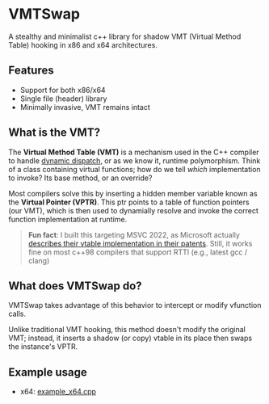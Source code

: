 # VMTSwap
A stealthy and minimalist c++ library for shadow VMT (Virtual Method Table) hooking in x86 and x64 architectures.

## Features
- Support for both x86/x64
- Single file (header) library
- Minimally invasive, VMT remains intact

## What is the VMT?
The **Virtual Method Table (VMT)** is a mechanism used in the C++ compiler to handle [dynamic dispatch](https://en.wikipedia.org/wiki/Dynamic_dispatch), or as we know it, runtime polymorphism. Think of a class containing virtual functions; how do we tell *which* implementation to invoke? Its base method, or an override? 

Most compilers solve this by inserting a hidden member variable known as the **Virtual Pointer (VPTR)**. This ptr points to a table of function pointers (our VMT), which is then used to dynamially resolve and invoke the correct function implementation at runtime. 
> **Fun fact**: I built this targeting MSVC 2022, as Microsoft actually [describes their vtable implementation in their patents](https://www.freepatentsonline.com/5297284.pdf). Still, it works fine on most c++98 compilers that support RTTI (e.g., latest gcc / clang)

## What does VMTSwap do?
VMTSwap takes advantage of this behavior to intercept or modify vfunction calls. 

Unlike traditional VMT hooking, this method doesn't modify the original VMT; instead, it inserts a shadow (or copy) vtable in its place then swaps the instance's VPTR.

## Example usage
- x64: [example_x64.cpp](examples/example_x64.cpp)
